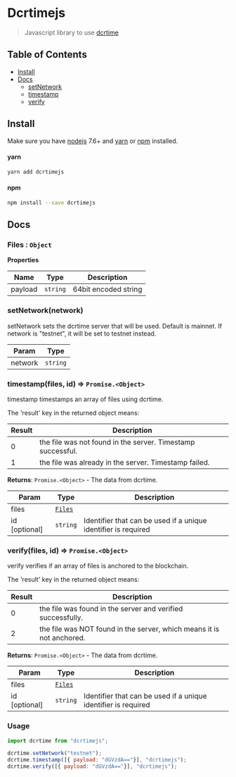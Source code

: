 # Dcrtimejs

> Javascript library to use [dcrtime](https://github.com/decred/dcrtime)

## Table of Contents

* [Install](#install)
* [Docs](#files)
    * [setNetwork](#setNetwork)
    * [timestamp](#timestamp)
    * [verify](#verify)


<a href="install"></a>

## Install

Make sure you have [nodejs](https://nodejs.org/en/) 7.6+ and [yarn](https://yarnpkg.com/en/) or [npm](https://www.npmjs.com/) installed.

#### yarn

```bash
yarn add dcrtimejs
```

#### npm

```bash
npm install --save dcrtimejs
```

## Docs

<a href="files"></a>

### Files : <code>Object</code>
**Properties**

| Name    | Type                | Description          |
| ------- | ------------------- | -------------------- |
| payload | <code>string</code> | 64bit encoded string |

<a href="setNetwork"></a>

### setNetwork(network)
setNetwork sets the dcrtime server that will be used.
Default is mainnet. If network is "testnet", it will be set to testnet instead.

| Param   | Type                |
| ------- | ------------------- |
| network | <code>string</code> |

<a href="timestamp"></a>

### timestamp(files, id) ⇒ <code>Promise.&lt;Object&gt;</code>
timestamp timestamps an array of files using dcrtime.

The 'result' key in the returned object means:

| Result | Description                                                 |
| ------ | ----------------------------------------------------------- |
| 0      | the file was not found in the server. Timestamp successful. |
| 1      | the file was already in the server. Timestamp failed.       |

**Returns**: <code>Promise.&lt;Object&gt;</code> - The data from dcrtime.

| Param | Type                         | Description                                                    |
| ----- | ---------------------------- | -------------------------------------------------------------- |
| files | [<code>Files</code>](#Files) |                                                                |
| id [optional]    | <code>string</code>          | Identifier that can be used if a unique identifier is required |

<a href="verify"></a>

### verify(files, id) ⇒ <code>Promise.&lt;Object&gt;</code>
verify verifies if an array of files is anchored to the blockchain.

The 'result' key in the returned object means:

| Result | Description                                                           |
| ------ | --------------------------------------------------------------------- |
| 0      | the file was found in the server and verified successfully.           |
| 2      | the file was NOT found in the server, which means it is not anchored. |

**Returns**: <code>Promise.&lt;Object&gt;</code> - The data from dcrtime.

| Param | Type                         | Description                                                    |
| ----- | ---------------------------- | -------------------------------------------------------------- |
| files | [<code>Files</code>](#Files) |                                                                |
| id [optional]    | <code>string</code>          | Identifier that can be used if a unique identifier is required |

### Usage

```js
import dcrtime from "dcrtimejs";

dcrtime.setNetwork("testnet");
dcrtime.timestamp([{ payload: "dGVzdA=="}], "dcrtimejs");
dcrtime.verify([{ payload: "dGVzdA=="}], "dcrtimejs");
```
